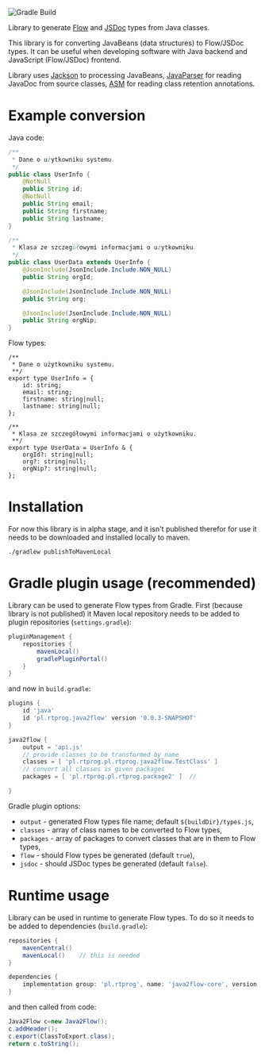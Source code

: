 ![Gradle Build](https://github.com/Ryszard-Trojnacki/java2flow/actions/workflows/gradle.yml/badge.svg)

Library to generate [Flow](https://flow.org/) and [JSDoc](https://jsdoc.app/) types from Java classes.

This library is for converting JavaBeans (data structures) to Flow/JSDoc types.
It can be useful when developing software with Java backend and JavaScript (Flow/JSDoc) frontend.

Library uses [Jackson](https://github.com/FasterXML/jackson) to processing JavaBeans, 
[JavaParser](https://github.com/javaparser/javaparser) for reading JavaDoc from source classes,
[ASM](https://asm.ow2.io/) for reading class retention annotations.


# Example conversion
Java code:
```java
/**
 * Dane o użytkowniku systemu.
 */
public class UserInfo {
    @NotNull
    public String id;
    @NotNull
    public String email;
    public String firstname;
    public String lastname;
}

/**
 * Klasa ze szczegółowymi informacjami o użytkowniku.
 */
public class UserData extends UserInfo {
    @JsonInclude(JsonInclude.Include.NON_NULL)
    public String orgId;

    @JsonInclude(JsonInclude.Include.NON_NULL)
    public String org;

    @JsonInclude(JsonInclude.Include.NON_NULL)
    public String orgNip;
}
```
Flow types:
```flow js
/**
 * Dane o użytkowniku systemu.
 **/
export type UserInfo = {
	id: string;
	email: string;
	firstname: string|null;
	lastname: string|null;
};

/**
 * Klasa ze szczegółowymi informacjami o użytkowniku.
 **/
export type UserData = UserInfo & {
    orgId?: string|null;
    org?: string|null;
    orgNip?: string|null;
};
```

# Installation
For now this library is in alpha stage, and it isn't published therefor for use it needs to be downloaded
and installed locally to maven.

```shell
./gradlew publishToMavenLocal
```

# Gradle plugin usage (recommended)
Library can be used to generate Flow types from Gradle. First (because library is not published) it Maven local repository
needs to be added to plugin repositories (`settings.gradle`):
```groovy
pluginManagement {
    repositories {
        mavenLocal()
        gradlePluginPortal()
    }
}
```
and now in `build.gradle`:
```groovy
plugins {
    id 'java'
    id 'pl.rtprog.java2flow' version '0.0.3-SNAPSHOT'
}

java2flow {
    output = 'api.js'
    // provide classes to be transformed by name
    classes = [ 'pl.rtprog.pl.rtprog.java2flow.TestClass' ]
    // convert all classes is given packages
    packages = [ 'pl.rtprog.pl.rtprog.package2' ]  // 

}
```
Gradle plugin options:
- `output` - generated Flow types file name; default `${buildDir}/types.js`,
- `classes` - array of class names to be converted to Flow types,
- `packages` - array of packages to convert classes that are in them to Flow types,
- `flow` - should Flow types be generated (default `true`),
- `jsdoc` - should JSDoc types be generated (default `false`).


# Runtime usage
Library can be used in runtime to generate Flow types. To do so it needs to be added to dependencies (`build.gradle`):
```groovy
repositories {
    mavenCentral()
    mavenLocal()    // this is needed
}

dependencies {
    implementation group: 'pl.rtprog', name: 'java2flow-core', version: '0.0.3-SNAPSHOT'
}
```
and then called from code:
```java
Java2Flow c=new Java2Flow();
c.addHeader();
c.export(ClassToExport.class);
return c.toString();
```
